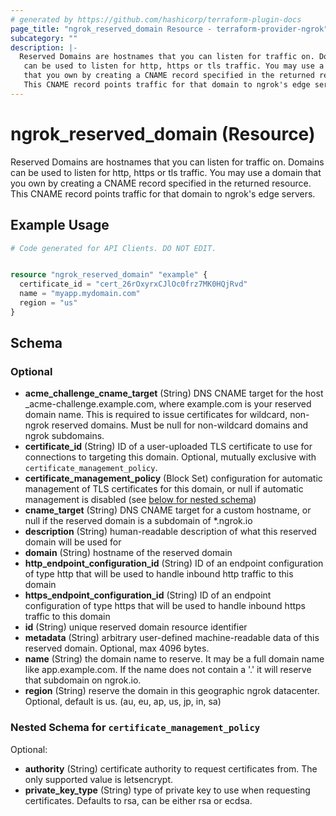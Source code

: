 ```yaml
---
# generated by https://github.com/hashicorp/terraform-plugin-docs
page_title: "ngrok_reserved_domain Resource - terraform-provider-ngrok"
subcategory: ""
description: |-
  Reserved Domains are hostnames that you can listen for traffic on. Domains
   can be used to listen for http, https or tls traffic. You may use a domain
   that you own by creating a CNAME record specified in the returned resource.
   This CNAME record points traffic for that domain to ngrok's edge servers.
---
```


# ngrok_reserved_domain (Resource)

Reserved Domains are hostnames that you can listen for traffic on. Domains
 can be used to listen for http, https or tls traffic. You may use a domain
 that you own by creating a CNAME record specified in the returned resource.
 This CNAME record points traffic for that domain to ngrok's edge servers.

## Example Usage

```terraform
# Code generated for API Clients. DO NOT EDIT.


resource "ngrok_reserved_domain" "example" {
  certificate_id = "cert_26rOxyrxCJlOc0frz7MK0HQjRvd"
  name = "myapp.mydomain.com"
  region = "us"
}
```

<!-- schema generated by tfplugindocs -->
## Schema

### Optional

- **acme_challenge_cname_target** (String) DNS CNAME target for the host _acme-challenge.example.com, where example.com is your reserved domain name. This is required to issue certificates for wildcard, non-ngrok reserved domains. Must be null for non-wildcard domains and ngrok subdomains.
- **certificate_id** (String) ID of a user-uploaded TLS certificate to use for connections to targeting this domain. Optional, mutually exclusive with `certificate_management_policy`.
- **certificate_management_policy** (Block Set) configuration for automatic management of TLS certificates for this domain, or null if automatic management is disabled (see [below for nested schema](#nestedblock--certificate_management_policy))
- **cname_target** (String) DNS CNAME target for a custom hostname, or null if the reserved domain is a subdomain of *.ngrok.io
- **description** (String) human-readable description of what this reserved domain will be used for
- **domain** (String) hostname of the reserved domain
- **http_endpoint_configuration_id** (String) ID of an endpoint configuration of type http that will be used to handle inbound http traffic to this domain
- **https_endpoint_configuration_id** (String) ID of an endpoint configuration of type https that will be used to handle inbound https traffic to this domain
- **id** (String) unique reserved domain resource identifier
- **metadata** (String) arbitrary user-defined machine-readable data of this reserved domain. Optional, max 4096 bytes.
- **name** (String) the domain name to reserve. It may be a full domain name like app.example.com. If the name does not contain a '.' it will reserve that subdomain on ngrok.io.
- **region** (String) reserve the domain in this geographic ngrok datacenter. Optional, default is us. (au, eu, ap, us, jp, in, sa)

<a id="nestedblock--certificate_management_policy"></a>
### Nested Schema for `certificate_management_policy`

Optional:

- **authority** (String) certificate authority to request certificates from. The only supported value is letsencrypt.
- **private_key_type** (String) type of private key to use when requesting certificates. Defaults to rsa, can be either rsa or ecdsa.



